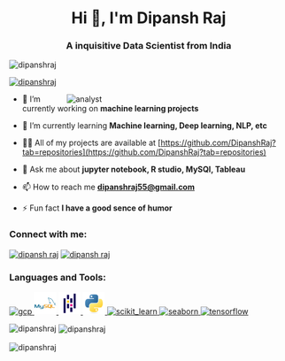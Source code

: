 <h1 align="center">Hi 👋, I'm Dipansh Raj</h1>
<h3 align="center">A inquisitive Data Scientist from India</h3>

<p align="left"> <img src="https://komarev.com/ghpvc/?username=dipanshraj&label=Profile%20views&color=0e75b6&style=flat" alt="dipanshraj" /> </p>

<p align="left"> <a href="https://github.com/ryo-ma/github-profile-trophy"><img src="https://github-profile-trophy.vercel.app/?username=dipanshraj" alt="dipanshraj" /></a> </p>

<img align="right" alt="analyst" width="400" src="https://i.pinimg.com/originals/fc/71/63/fc71635c7f1b09ed30413f59bb749582.gif" >

- 🔭 I’m currently working on **machine learning projects**

- 🌱 I’m currently learning **Machine learning, Deep learning, NLP, etc**

- 👨‍💻 All of my projects are available at [https://github.com/DipanshRaj?tab=repositories](https://github.com/DipanshRaj?tab=repositories)

- 💬 Ask me about **jupyter notebook, R studio, MySQl, Tableau**

- 📫 How to reach me **dipanshraj55@gmail.com**

- ⚡ Fun fact **I have a good sence of humor**

<h3 align="left">Connect with me:</h3>
<p align="left">
<a href="https://linkedin.com/in/dipansh raj" target="blank"><img align="center" src="https://raw.githubusercontent.com/rahuldkjain/github-profile-readme-generator/master/src/images/icons/Social/linked-in-alt.svg" alt="dipansh raj" height="30" width="40" /></a>
<a href="https://kaggle.com/dipansh raj" target="blank"><img align="center" src="https://raw.githubusercontent.com/rahuldkjain/github-profile-readme-generator/master/src/images/icons/Social/kaggle.svg" alt="dipansh raj" height="30" width="40" /></a>
</p>

<h3 align="left">Languages and Tools:</h3>
<p align="left"> <a href="https://cloud.google.com" target="_blank" rel="noreferrer"> <img src="https://www.vectorlogo.zone/logos/google_cloud/google_cloud-icon.svg" alt="gcp" width="40" height="40"/> </a> <a href="https://www.mysql.com/" target="_blank" rel="noreferrer"> <img src="https://raw.githubusercontent.com/devicons/devicon/master/icons/mysql/mysql-original-wordmark.svg" alt="mysql" width="40" height="40"/> </a> <a href="https://pandas.pydata.org/" target="_blank" rel="noreferrer"> <img src="https://raw.githubusercontent.com/devicons/devicon/2ae2a900d2f041da66e950e4d48052658d850630/icons/pandas/pandas-original.svg" alt="pandas" width="40" height="40"/> </a> <a href="https://www.python.org" target="_blank" rel="noreferrer"> <img src="https://raw.githubusercontent.com/devicons/devicon/master/icons/python/python-original.svg" alt="python" width="40" height="40"/> </a> <a href="https://scikit-learn.org/" target="_blank" rel="noreferrer"> <img src="https://upload.wikimedia.org/wikipedia/commons/0/05/Scikit_learn_logo_small.svg" alt="scikit_learn" width="40" height="40"/> </a> <a href="https://seaborn.pydata.org/" target="_blank" rel="noreferrer"> <img src="https://seaborn.pydata.org/_images/logo-mark-lightbg.svg" alt="seaborn" width="40" height="40"/> </a> <a href="https://www.tensorflow.org" target="_blank" rel="noreferrer"> <img src="https://www.vectorlogo.zone/logos/tensorflow/tensorflow-icon.svg" alt="tensorflow" width="40" height="40"/> </a> </p>

<p><img align="left" src="https://github-readme-stats.vercel.app/api/top-langs?username=dipanshraj&show_icons=true&locale=en&layout=compact" alt="dipanshraj" /></p>

<p>&nbsp;<img align="center" src="https://github-readme-stats.vercel.app/api?username=dipanshraj&show_icons=true&locale=en" alt="dipanshraj" /></p>

<p><img align="center" src="https://github-readme-streak-stats.herokuapp.com/?user=dipanshraj&" alt="dipanshraj" /></p>

